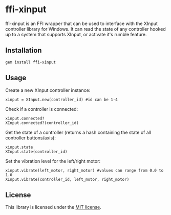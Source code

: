 ffi-xinput
===============

ffi-xinput is an FFI wrapper that can be used to interface with the XInput controller library for Windows. It can read the state of any controller hooked up to a system that supports XInput, or activate it's rumble feature.

Installation
------

```
gem install ffi-xinput
```

Usage
------

Create a new XInput controller instance:
```
xinput = XInput.new(controller_id) #id can be 1-4
```

Check if a controller is connected:
```
xinput.connected?
XInput.connected?(controller_id)
```

Get the state of a controller (returns a hash containing the state of all controller buttons/axis):
```
xinput.state
XInput.state(controller_id)
```

Set the vibration level for the left/right motor:
```
xinput.vibrate(left_motor, right_motor) #values can range from 0.0 to 1.0
XInput.vibrate(controller_id, left_motor, right_motor)
```

License
------

This library is licensed under the [MIT license](http://www.opensource.org/licenses/mit-license.php).
